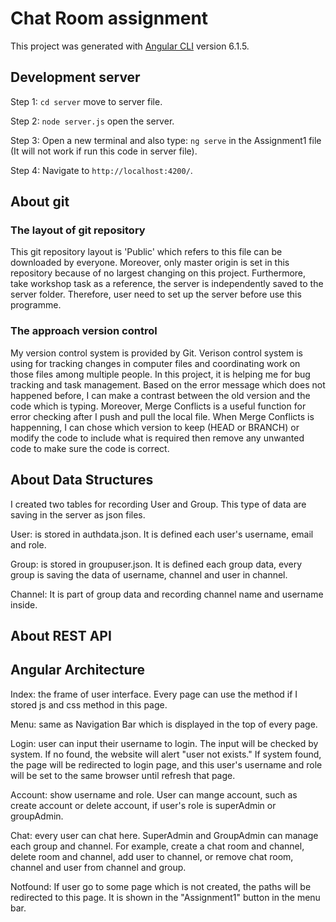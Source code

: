 # Chat Room assignment
This project was generated with [Angular CLI](https://github.com/angular/angular-cli) version 6.1.5.

## Development server
Step 1: `cd server` move to server file.

Step 2: `node server.js` open the server.

Step 3: Open a new terminal and also type: `ng serve` in the Assignment1 file (It will not work if run this code in server file).

Step 4: Navigate to `http://localhost:4200/`.

## About git

### The layout of git repository
This git repository layout is 'Public' which refers to this file can be downloaded by everyone. Moreover, only master origin is set in this repository because of no largest changing on this project. Furthermore, take workshop task as a reference, the server is independently saved to the server folder. Therefore, user need to set up the server before use this programme.

### The approach version control
My version control system is provided by Git. Verison control system is using for tracking changes in computer files and coordinating work on those files among multiple people. In this project, it is helping me for bug tracking and task management. Based on the error message which does not happened before, I can make a contrast between the old version and the code which is typing. Moreover, Merge Conflicts is a useful function for error checking after I push and pull the local file. When Merge Conflicts is happenning, I can chose which version to keep (HEAD or BRANCH) or modify the code to include what is required then remove any unwanted code to make sure the code is correct.

## About Data Structures
I created two tables for recording User and Group. This type of data are saving in the server as json files.

User: is stored in authdata.json. It is defined each user's username, email and role.

Group: is stored in groupuser.json. It is defined each group data, every group is saving the data of username, channel and user in channel.

Channel: It is part of group data and recording channel name and username inside.

## About REST API	



## Angular Architecture
Index: the frame of user interface. Every page can use the method if I stored js and css method in this page.

Menu: same as Navigation Bar which is displayed in the top of every page.

Login: user can input their username to login. The input will be checked by system. If no found, the website will alert "user not exists." If system found, the page will be redirected to login page, and this user's username and role will be set to the same browser until refresh that page.

Account: show username and role. User can mange account, such as create account or delete account, if user's role is superAdmin or groupAdmin.

Chat: every user can chat here. SuperAdmin and GroupAdmin can manage each group and channel. For example, create a chat room and channel, delete room and channel, add user to channel, or remove chat room, channel and user from channel and group.

Notfound: If user go to some page which is not created, the paths will be redirected  to this page. It is shown in the "Assignment1" button in the menu bar.
